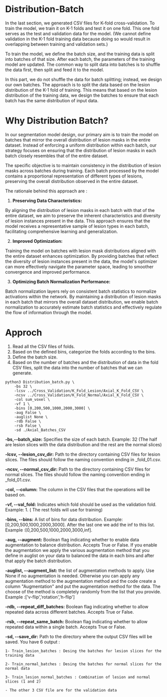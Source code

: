 # Distribution-Batch

In the last section, we generated CSV files for K-fold cross-validation. To train the model, we train it on K-1 folds and test it on one fold. This one fold serves as the test and validation data for the model. (We cannot define validation in the K-1 fold training data because doing so would result in overlapping between training and validation sets.)

To train the model, we define the batch size, and the training data is split into batches of that size. After each batch, the parameters of the training model are updated. The common way to split data into batches is to shuffle the data first, then split and feed it to the model.

In this part, we do not shuffle the data for batch splitting; instead, we design our own batches. The approach is to split the data based on the lesion distribution of the K-1 fold of training. This means that based on the lesion distribution of the training data, we design the batches to ensure that each batch has the same distribution of input data.


# Why Distribution Batch? 
 

In our segmentation model design, our primary aim is to train the model on batches that mirror the overall distribution of lesion masks in the entire dataset.
 Instead of enforcing a uniform distribution within each batch, our strategy focuses on ensuring that the distribution of lesion masks in each batch closely resembles
 that of the entire dataset.


The specific objective is to maintain consistency in the distribution of lesion masks across batches during training.
 Each batch processed by the model contains a proportional representation of different types of lesions, preserving the overall distribution observed in the entire dataset.

The rationale behind this approach are :



1. **Preserving Data Characteristics:**
 
 By aligning the distribution of lesion masks in each batch with that of the entire dataset, we aim to preserve the
 inherent characteristics and diversity of lesion instances present in the data.
 This approach ensures that the model receives a representative sample of lesion types in each batch, facilitating comprehensive learning and generalization.

2. **Improved Optimization:**

Training the model on batches with lesion mask distributions aligned with the entire dataset enhances optimization.
By providing batches that reflect the diversity of lesion instances present in the data, 
the model's optimizer can more effectively navigate the parameter space, leading to smoother convergence and improved performance.

3. **Optimizing Batch Normalization Performance:**

Batch normalization layers rely on consistent batch statistics to normalize activations within the network. 
By maintaining a distribution of lesion masks in each batch that mirrors the overall dataset distribution,
 we enable batch normalization to accurately estimate batch statistics and effectively regulate the flow of information through the model.


# Approch


1. Read all the CSV files of folds.
2. Based on the defined bins, categorize the folds according to the bins.
3. Define the batch size.
4. Based on the number of batches and the distribution of data in the fold CSV files, split the data into the number of batches that we can generate.




```
python3 Distribution_batch.py \
    -bs 32 \
    -lcsv ../Cross_Validation/K_Fold_Lesion/Axial_K_Fold_CSV \
    -ncsv ../Cross_Validation/K_Fold_Normal/Axial_K_Fold_CSV \
    -col sum_voxel \
    -vf 1 \
    -bins [0,200,500,1000,2000,3000] \
    -aug False \
    -auglist None \
    -rdb False \
    -rsb False \
    -sd ./Axial_Batches_CSV	

```

**-bs,--batch_size:** Specifies the size of each batch. Example: 32 (The half are lesion slices with the data distribution and the rest are the normal slices)

**-lcsv, --lesion_csv_dir:** Path to the directory containing CSV files for lesion slices. The files should follow the naming convention ending in _fold_01.csv.

**-ncsv, --normal_csv_dir:** Path to the directory containing CSV files for normal slices. The files should follow the naming convention ending in _fold_01.csv.

**-col, --column:** The column in the CSV files that the operations will be based on.

**-vf, --val_fold:** Indicates which fold should be used as the validation fold. Example: 1. ( The rest folds will use for training)

**-bins, --bins:** A list of bins for data distribution. Example: [0,200,500,1000,2000,3000]. After the last one we add the inf to this list. Example :[0,200,500,1000,2000,3000,inf].

**-aug, --augment:** Boolean flag indicating whether to enable data augmentation to balance distribution. Accepts True or False. If you enable the augmentation we apply the various 
augmentation method that you define in auglist on your data to balanced the data in each bins and after that apply the batch distribution.

**-auglist, --augment_list:**  the list of augmentation methods to apply. Use None if no augmentation is needed. Otherwise you can apply any augmentation method to the augmentation method 
and the code create a column "Augmentation" and put the augmentation method for the data. The choose of the method is completely randomly from the list that you provide.
Example :['v-flip','rotation','h-flip']

**-rdb, --repeat_diff_batches:** Boolean flag indicating whether to allow repeated data across different batches. Accepts True or False.

**-rsb, --repeat_same_batch:** Boolean flag indicating whether to allow repeated data within a single batch. Accepts True or False.

**-sd, --save_dir:** Path to the directory where the output CSV files will be saved. You have 6 output :

	1- Train_lesion_batches : Desing the batches for lesion slices for the training data 

	2- Train_normal_batches : Desing the batches for normal slices for the normal data 

 	3- Train_lesion_normal_batches : Combination of lesion and normal slices (1 and 2)
	
	- The other 3 CSV file are for the validation data 





